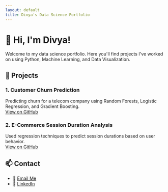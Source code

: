 ```yaml
---
layout: default
title: Divya's Data Science Portfolio
---
```


# 👋 Hi, I'm Divya!

Welcome to my data science portfolio. Here you'll find projects I've worked on using Python, Machine Learning, and Data Visualization.

## 📂 Projects

### 1. Customer Churn Prediction
Predicting churn for a telecom company using Random Forests, Logistic Regression, and Gradient Boosting.  
[View on GitHub](https://github.com/92Divya/customer-churn)

### 2. E-Commerce Session Duration Analysis
Used regression techniques to predict session durations based on user behavior.  
[View on GitHub](https://github.com/92Divya/ecommerce-session-duration)

## 📫 Contact
- 📧 [Email Me](mailto:divyachan92@gmail.com)
- 💼 [LinkedIn](www.linkedin.com/in/divya-chandrasekaran92)
